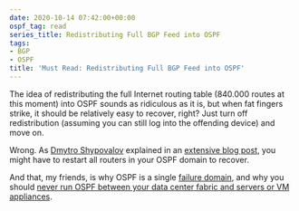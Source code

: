 ```yaml
---
date: 2020-10-14 07:42:00+00:00
ospf_tag: read
series_title: Redistributing Full BGP Feed into OSPF
tags:
- BGP
- OSPF
title: 'Must Read: Redistributing Full BGP Feed into OSPF'
---
```

The idea of redistributing the full Internet routing table (840.000 routes at this moment) into OSPF sounds as ridiculous as it is, but when fat fingers strike, it should be relatively easy to recover, right? Just turn off redistribution (assuming you can still log into the offending device) and move on.

Wrong. As [Dmytro Shypovalov](https://www.linkedin.com/in/dmytro-shypovalov-573aab58/) explained in an [extensive blog post](https://routingcraft.net/what-happens-if-you-redistribute-bgp-full-view-into-ospf/), you might have to restart all routers in your OSPF domain to recover.

And that, my friends, is why OSPF is a single [failure domain](/2019/12/disaster-recover-and-failure-domains/), and why you should [never run OSPF between your data center fabric and servers or VM appliances](/2013/08/virtual-appliance-routing-network/).
